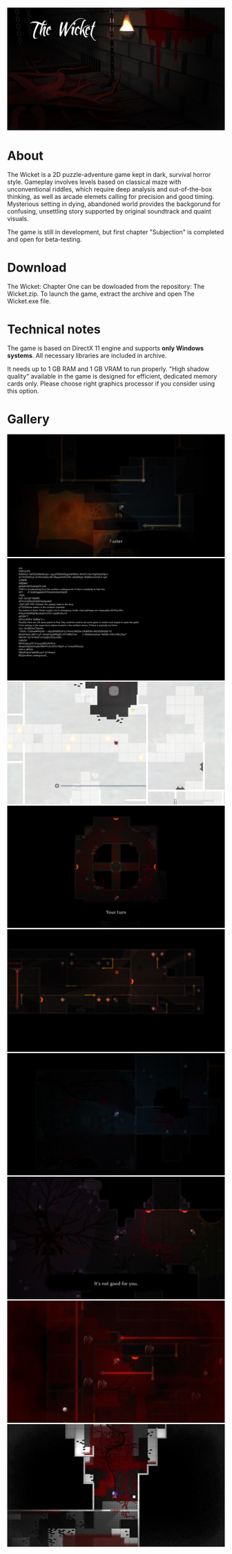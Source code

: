 ![Intro](images/Main.png)

# About
The Wicket is a 2D puzzle-adventure game kept in dark, survival horror style. Gameplay involves levels based on classical maze with unconventional riddles, which require deep analysis and out-of-the-box thinking, as well as arcade elemets calling for precision and good timing. Mysterious setting in dying, abandoned world provides the backgorund for confusing, unsettling story supported by original soundtrack and quaint visuals.

The game is still in development, but first chapter "Subjection" is completed and open for beta-testing.

# Download
The Wicket: Chapter One can be dowloaded from the repository: The Wicket.zip. To launch the game, extract the archive and open The Wicket.exe file.

# Technical notes
The game is based on DirectX 11 engine and supports **only Windows systems**. All necessary libraries are included in archive. 

It needs up to 1 GB RAM and 1 GB VRAM to run properly.  "High shadow quality" available in the game is designed for efficient, dedicated memory cards only. Please choose right graphics processor if you consider using this option. 

# Gallery
![1](images/TheWicket_9.png)
![2](images/TheWicket_3.png)
![3](images/TheWicket_5.png)
![4](images/TheWicket_2.png)
![5](images/TheWicket_4.png)
![6](images/TheWicket_1.png)
![7](images/TheWicket_6.png)
![8](images/TheWicket_7.png)
![9](images/TheWicket_8.png)


